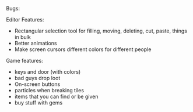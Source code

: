 Bugs: 

Editor Features:
- Rectangular selection tool for filling, moving, deleting, cut, paste, things in bulk
- Better animations
- Make screen cursors different colors for different people

Game features:
- keys and door (with colors)
- bad guys drop loot
- On-screen buttons
- particles when breaking tiles
- items that you can find or be given
- buy stuff with gems